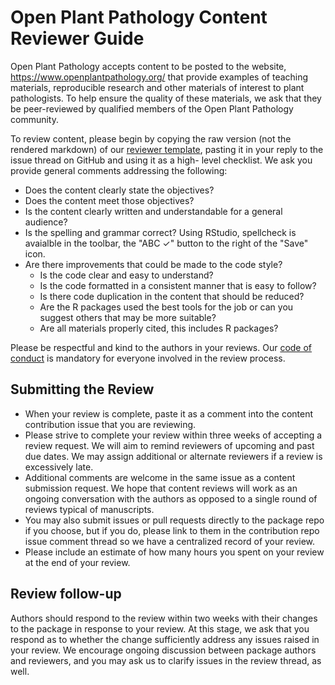 # Open Plant Pathology Content Reviewer Guide

Open Plant Pathology accepts content to be posted to the website,
<https://www.openplantpathology.org/> that provide examples of teaching
materials, reproducible research and other materials of interest to plant
pathologists. To help ensure the quality of these materials, we ask that they be
peer-reviewed by qualified members of the Open Plant Pathology community.

To review content, please begin by copying the raw version (not the rendered
markdown) of our
[reviewer template](https://raw.githubusercontent.com/openplantpathology/contributions/master/reviewer_materials/reviewer_template.md),
pasting it in your reply to the issue thread on GitHub and using it as a high-
level checklist. We ask you provide general comments addressing the following:

- Does the content clearly state the objectives?
- Does the content meet those objectives?
- Is the content clearly written and understandable for a general audience?
- Is the spelling and grammar correct? Using RStudio, spellcheck is avaialble in
the toolbar, the "ABC ✓" button to the right of the "Save" icon.
- Are there improvements that could be made to the code style?
  - Is the code clear and easy to understand?
  - Is the code formatted in a consistent manner that is easy to follow?
  - Is there code duplication in the content that should be reduced?
  - Are the R packages used the best tools for the job or can you suggest others
  that may be more suitable?
  - Are all materials properly cited, this includes R packages?

Please be respectful and kind to the authors in your reviews. Our
[code of conduct](https://github.com/openplantpathology/contributions/blob/master/.github/conduct.md)
is mandatory for everyone involved in the review process.

## Submitting the Review

- When your review is complete, paste it as a comment into the content
contribution issue that you are reviewing.
- Please strive to complete your review within three weeks of accepting a review
request. We will aim to remind reviewers of upcoming and past due dates.
We may assign additional or alternate reviewers if a review is excessively
late.
- Additional comments are welcome in the same issue as a content submission
request. We hope that content reviews will work as an ongoing conversation with
the authors as opposed to a single round of reviews typical of manuscripts.
- You may also submit issues or pull requests directly to the package repo if
you choose, but if you do, please link to them in the contribution repo issue
comment thread so we have a centralized record of your review.
- Please include an estimate of how many hours you spent on your review at the
end of your review.

## Review follow-up

Authors should respond to the review within two weeks with their changes to the
package in response to your review.  At this stage, we ask that you respond as
to whether the change sufficiently address any issues raised in your review. We
encourage ongoing discussion between package authors and reviewers, and you may
ask us to clarify issues in the review thread, as well.
